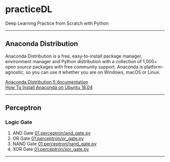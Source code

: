 # practiceDL
Deep Learning Practice from Scratch with Python

***

## Anaconda Distribution

Anaconda Distribution is a free, easy-to-install package manager, environment manager and Python distribution with a collection of 1,000+ open source packages with free community support. Anaconda is platform-agnostic, so you can use it whether you are on Windows, macOS or Linux.

[Anaconda Distribution 5 documentation](https://docs.anaconda.com/anaconda/)  
[How To Install Anaconda on Ubuntu 18.04](https://www.digitalocean.com/community/tutorials/how-to-install-anaconda-on-ubuntu-18-04-quickstart)

***

## Perceptron
### Logic Gate
1. AND Gate
[01.perceptron/and_gate.py](https://github.com/jaeyp/practiceDL/blob/master/01.perceptron/and_gate.py)
2. OR Gate
[01.perceptron/or_gate.py](https://github.com/jaeyp/practiceDL/blob/master/01.perceptron/or_gate.py)
3. NAND Gate
[01.perceptron/nand_gate.py](https://github.com/jaeyp/practiceDL/blob/master/01.perceptron/nand_gate.py)
4. XOR Gate
[01.perceptron/xor_gate.py](https://github.com/jaeyp/practiceDL/blob/master/01.perceptron/xor_gate.py)

***


